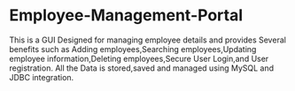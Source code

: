 # Employee-Management-Portal
This is a GUI Designed for managing employee details and provides Several benefits such as Adding employees,Searching employees,Updating employee information,Deleting employees,Secure User Login,and User registration. All the Data is stored,saved and managed using MySQL and JDBC integration. 
